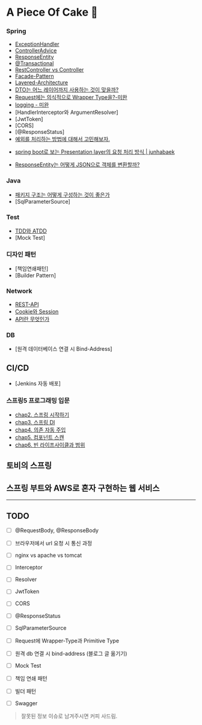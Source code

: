 # A Piece Of Cake 🍰

### Spring
- [ExceptionHandler](./ExceptionHandler.md)
- [ControllerAdvice](./ControllerAdvice.md)
- [ResponseEntity](./ResponseEntity.md)
- [@Transactional](./Transactional.md)
- [RestController vs Controller](./RestController-Controller.md)
- [Facade-Pattern](./Facade-Pattern.md)
- [Layered-Architecture](./Layered-Architecture.md)
- [DTO는 어느 레이어까지 사용하는 것이 맞을까?](./When-To-Use-DTO.md)
- [Request에는 의식적으로 Wrapper Type을?-미완](./Request-With-Wrapper.md)
- [logging - 미완](./logger.md)
- [HandlerInterceptor와 ArgumentResolver]
- [JwtToken]
- [CORS]
- [@ResponseStatus]
- [예외를 처리하는 방법에 대해서 고민해보자.](./handle-exception.md)
* [spring boot로 보는 Presentation layer의 요청 처리 방식 | junhabaek](https://tech.junhabaek.net/%EB%B0%B1%EC%97%94%EB%93%9C-%EC%84%9C%EB%B2%84-%EC%95%84%ED%82%A4%ED%85%8D%EC%B2%98-presentation-layer-1-%EC%9A%94%EC%B2%AD-%EB%B0%A9%EC%8B%9D%EC%97%90-%EB%94%B0%EB%A5%B8-variation-353fe464bdb4#8810)
- [ResponseEntity는 어떻게 JSON으로 객체를 변환할까?](./how-to-convert=json-in-response-entity.md)
### Java
- [패키지 구조는 어떻게 구성하는 것이 좋은가](./package.md)
- [SqlParameterSource]

### Test
- [TDD와 ATDD](./TDD-ATDD.md)
- [Mock Test]

### 디자인 패턴
- [책임연쇄패턴]
- [Builder Pattern]

### Network
- [REST-API](./REST-API.md)
- [Cookie와 Session](./Cookie-Session.md)
- [API란 무엇인가](./API.md)

### DB
- [원격 데이터베이스 연결 시 Bind-Address]

## CI/CD
- [Jenkins 자동 배포]

### 스프링5 프로그래밍 입문
* [chap2. 스프링 시작하기](https://github.com/seovalue/spring5-programming-introduction/blob/seovalue/joanne/chap2.md)
* [chap3. 스프링 DI](https://github.com/seovalue/spring5-programming-introduction/blob/seovalue/joanne/chap3.md)
* [chap4. 의존 자동 주입](https://github.com/seovalue/spring5-programming-introduction/blob/seovalue/joanne/chap4.md)
* [chap5. 컴포넌트 스캔](https://github.com/seovalue/spring5-programming-introduction/blob/seovalue/joanne/chap5.md)
* [chap6. 빈 라이프사이클과 범위](https://github.com/seovalue/spring5-programming-introduction/blob/seovalue/joanne/chap6.md)

## 토비의 스프링



## 스프링 부트와 AWS로 혼자 구현하는 웹 서비스



---


## TODO
- [ ] @RequestBody, @ResponseBody
- [ ] 브라우저에서 url 요청 시 통신 과정
- [ ] nginx vs apache vs tomcat
- [ ] Interceptor
- [ ] Resolver
- [ ] JwtToken
- [ ] CORS
- [ ] @ResponseStatus
- [ ] SqlParameterSource
- [ ] Request에 Wrapper-Type과 Primitive Type
- [ ] 원격 db 연결 시 bind-address (블로그 글 옮기기)
- [ ] Mock Test
- [ ] 책임 연쇄 패턴
- [ ] 빌더 패턴
- [ ] Swagger


> 잘못된 정보 이슈로 남겨주시면 커피 사드림.